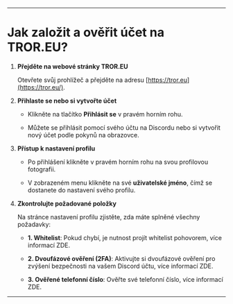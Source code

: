 
---

# **Jak založit a ověřit účet na TROR.EU?**

1. **Přejděte na webové stránky TROR.EU**

    Otevřete svůj prohlížeč a přejděte na adresu [https://tror.eu](https://tror.eu/).

2. **Přihlaste se nebo si vytvořte účet**

    * Klikněte na tlačítko **Přihlásit se** v pravém horním rohu.

    * Můžete se přihlásit pomocí svého účtu na Discordu nebo si vytvořit nový účet podle pokynů na obrazovce.

3. **Přístup k nastavení profilu**

    * Po přihlášení klikněte v pravém horním rohu na svou profilovou fotografii.

    * V zobrazeném menu klikněte na své **uživatelské jméno**, čímž se dostanete do nastavení svého profilu.

4. **Zkontrolujte požadované položky**

    Na stránce nastavení profilu zjistěte, zda máte splněné všechny požadavky:

    * **1\. Whitelist**: Pokud chybí, je nutnost projít whitelist pohovorem, více informací ZDE.

    * **2\. Dvoufázové ověření (2FA)**: Aktivujte si dvoufázové ověření pro zvýšení bezpečnosti na vašem Discord účtu, více informací ZDE.

    * **3\. Ověřené telefonní číslo**: Ověřte své telefonní číslo, více informací ZDE.
      
---
